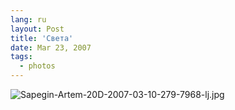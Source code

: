 ```yaml
---
lang: ru
layout: Post
title: 'Света'
date: Mar 23, 2007
tags:
  - photos
---
```


![Sapegin-Artem-20D-2007-03-10-279-7968-lj.jpg](upload://Sapegin-Artem-20D-2007-03-10-279-7968-lj.jpg)
